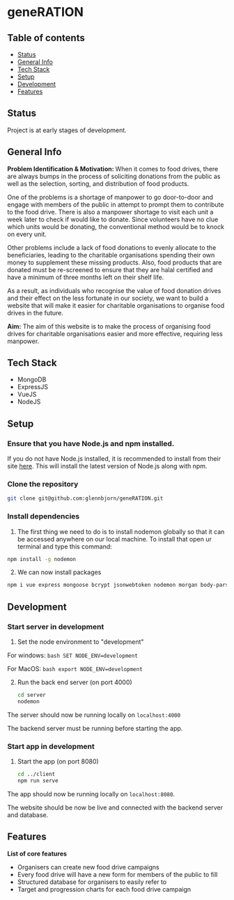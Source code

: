 # geneRATION

## Table of contents

- [Status](#status)
- [General Info](#general-info)
- [Tech Stack](#tech-stack)
- [Setup](#setup)
- [Development](#development)
- [Features](#features)

## Status

Project is at early stages of development.

## General Info

<b>Problem Identification & Motivation: </b>
When it comes to food drives, there are always bumps in the process of soliciting donations from the public as well as the selection, sorting, and distribution of food products.  

One of the problems is a shortage of manpower to go door-to-door and engage with members of the public in attempt to prompt them to contribute to the food drive. There is also a manpower shortage to visit each unit a week later to check if would like to donate. Since volunteers have no clue which units would be donating, the conventional method would be to knock on every unit.  

Other problems include a lack of food donations to evenly allocate to the beneficiaries, leading to the charitable organisations spending their own money to supplement these missing products. Also, food products that are donated must be re-screened to ensure that they are halal certified and have a minimum of three months left on their shelf life.  

As a result, as individuals who recognise the value of food donation drives and their effect on the less fortunate in our society, we want to build a website that will make it easier for charitable organisations to organise food drives in the future.  

<b>Aim:</b>
The aim of this website is to make the process of organising food drives for charitable organisations easier and more effective, requiring less manpower.  

## Tech Stack

- MongoDB
- ExpressJS
- VueJS
- NodeJS

## Setup

### Ensure that you have Node.js and npm installed.

If you do not have Node.js installed, it is recommended to install from their site [here](https://nodejs.org/en/). This will install the latest version of Node.js along with npm.

### Clone the repository

```bash
git clone git@github.com:glennbjorn/geneRATION.git
```

### Install dependencies

1. The first thing we need to do is to install nodemon globally so that it can be accessed anywhere on our local machine. To install that open ur terminal and type this command:
```bash
npm install -g nodemon
```

2. We can now install packages
```bash
npm i vue express mongoose bcrypt jsonwebtoken nodemon morgan body-parser cors dotenv --save
```

## Development

### Start server in development

1. Set the node environment to "development"

For windows:
    ```bash
    SET NODE_ENV=development
    ```

For MacOS:
    ```bash
    export NODE_ENV=development
    ```

2. Run the back end server (on port 4000)
    ```bash
    cd server
    nodemon
    ```

The server should now be running locally on `localhost:4000`

The backend server must be running before starting the app.

### Start app in development

1. Start the app (on port 8080)
    ```bash
    cd ../client
    npm run serve
    ```

The app should now be running locally on `localhost:8080`.

The website should be now be live and connected with the backend server and database.

## Features

<b>List of core features</b>

- Organisers can create new food drive campaigns
- Every food drive will have a new form for members of the public to fill
- Structured database for organisers to easily refer to
- Target and progression charts for each food drive campaign
